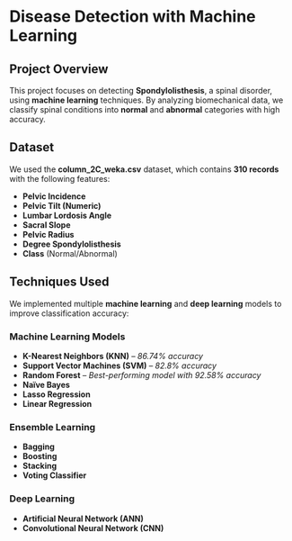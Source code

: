 # Disease Detection with Machine Learning  

## Project Overview  
This project focuses on detecting **Spondylolisthesis**, a spinal disorder, using **machine learning** techniques. By analyzing biomechanical data, we classify spinal conditions into **normal** and **abnormal** categories with high accuracy.  

## Dataset  
We used the **column_2C_weka.csv** dataset, which contains **310 records** with the following features:  
- **Pelvic Incidence**  
- **Pelvic Tilt (Numeric)**  
- **Lumbar Lordosis Angle**  
- **Sacral Slope**  
- **Pelvic Radius**  
- **Degree Spondylolisthesis**  
- **Class** (Normal/Abnormal)  

## Techniques Used  
We implemented multiple **machine learning** and **deep learning** models to improve classification accuracy:  

### **Machine Learning Models**  
- **K-Nearest Neighbors (KNN)** – *86.74% accuracy*  
- **Support Vector Machines (SVM)** – *82.8% accuracy*  
- **Random Forest** – *Best-performing model with 92.58% accuracy*  
- **Naïve Bayes**  
- **Lasso Regression**  
- **Linear Regression**  

### **Ensemble Learning**  
- **Bagging**  
- **Boosting**  
- **Stacking**  
- **Voting Classifier**  

### **Deep Learning**  
- **Artificial Neural Network (ANN)**  
- **Convolutional Neural Network (CNN)**  
